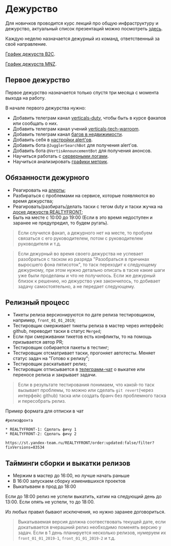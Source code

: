 # Дежурство

Для новичков проводится курс лекций про общую инфраструктуру и дежурство, актуальный список презентаций можно посмотреть [здесь](https://wiki.yandex-team.ru/users/romanpoleguev/kmb/).

Каждую неделю назначается дежурный из команд, ответственный за своё направление.

[График дежурств B2C](https://abc.yandex-team.ru/services/realty/duty/?role=3521).

[График дежурств MNZ](https://abc.yandex-team.ru/services/realty/duty/?role=3522).

## Первое дежурство

Первое дежурство назначается только спустя три месяца с момента выхода на работу.

В начале первого дежурства нужно:
* Добавить телеграм канал [verticals-duty](https://t.me/joinchat/AjIsiT5M0IofbqAG5ElBEg),
чтобы быть в курсе факапов или сообщать о них.
* Добавить телеграм канал учений [verticals-tech-warroom](https://t.me/joinchat/AjIsiRnjgfZXiNKgednCgQ).
* Добавить телеграм канал [багов в недвижимости](https://t.me/joinchat/RsCvSzOPNzkNWkAq).
* Добавить себя в [настройки alert'ов](https://juggler.yandex-team.ru/notification_rules/?query=rule_id=5d13994fdcc66c0068fa64d4).
* Добавить бота `@JugglerSearchBot` для получения alert'ов.
* Добавить бота `@VertisAnnouncementBot` для получения анонсов.
* Научиться работать с [серверными логами](./logs.md#серверные-логи).
* Научиться анализировать [графики метрик](./metrics/metrics.md).

## Обязанности дежурного

* Реагировать на [алерты](./alerts.md);
* Разбираться с проблемами на сервисе, которые появляются во время дежурства;
* Реагировать/разбирать/делать таски с тегом duty и таски жучка на [доске дежурств REALTYFRONT](https://st.yandex-team.ru/agile/board/15021);
* Быть на месте с 10:00 до 19:00 (Если в это время недоступен и заранее не предупредил, то будем ругать).

> Если случился факап, а дежурного нет на месте, то пробуем связаться с его руководителем, потом с руководителем руководителя и т.д.

> Если дежурный во время своего дежурства не успевает разобраться с таском из разряда "Разобраться в причинах выросшего фона пятисоток",
> то таск переходит к следующему дежурному, при этом нужно детально описать в таске какие шаги уже были проделаны и что не получилось.
> Если же дежурный близок к решению, но дежурство уже закончилось, то добивает задачу самостоятельно, а не передает следующему.

## Релизный процесс

* Тикеты релиза версионируются по дате релиза тестировщиком, например, `front_01_01_2019`;
* Тестировщик смерживает тикеты релиза в мастер через интерфейс github, переводит таски в статус `Merged`;
* Если при смерживании тикетов есть конфликты, то на помощь призывается автор PR;
* Тестировщик собирается пакеты в тестинг;
* Тестировщик отсматривает таски, прогоняет автотесты. Меняет статус задач на "Готово к релизу";
* Тестировщик раскатывает релиз;
* Тестировщик отписывается в [телеграмм-чат](https://t.me/joinchat/ADHYsVBFCdYv_xGt53zC6g) о выкатке или переносе релиза и закрывает задачи.

> Если в результате тестирования понимаем, что какой-то таск вызывает проблемы, то можно или сделать `git revert`(через интерфейс github) таска
или создать бранч без проблемного таска и пересобрать релиз.

Пример формата для отписки в чат
```
#релизфронта

* REALTYFRONT-1: Сделать фичу 1
* REALTYFRONT-2: Сделать фичу 2

https://st.yandex-team.ru/REALTYFRONT/order:updated:false/filter?fixVersions=83534
```

## Тайминги сборки и выкатки релизов

* Мержим в мастер до 16:00, но лучше начать раньше
* В 16:00 запускаем сборку изменившихся проектов
* Выкатываем в прод до 18:00

Если до 18:00 релиз не успели выкатить, катим на следующий день до 13:00.
Если опять не успели, то до 18:00.

Из любых правил бывают исключения, но нужно заранее договориться.

> Выкатываемая версия должна соотвествовать текущей дате, если докатывается вчерашний релиз необходимо поменять версию у задач.
Если в 1 день планируется несколько релизов, нумеруем их `front_01_01_2019-1`, `front_01_01_2019-2` и т.д.
